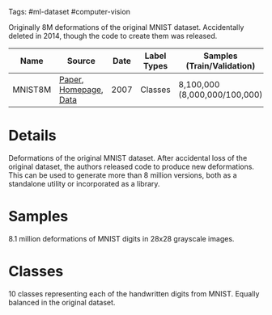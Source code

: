 Tags: #ml-dataset #computer-vision 

Originally 8M deformations of the original MNIST dataset.  Accidentally deleted in 2014, though the code to create them was released.

| Name |Source | Date | Label Types | Samples (Train/Validation) | Classes | Commercial Use? |
| --- | --- | --- | --- | --- | --- | --- |
| MNIST8M | [Paper](https://leon.bottou.org/papers/loosli-canu-bottou-2006), [Homepage](https://leon.bottou.org/projects/infimnist), [Data](https://leon.bottou.org/_media/projects/infimnist.tar.gz) | 2007 | Classes | 8,100,000 (8,000,000/100,000) | 10 | ? |

# Details
Deformations of the original MNIST dataset.  After accidental loss of the original dataset, the authors released code to produce new deformations.  This can be used to generate more than 8 million versions, both as a standalone utility or incorporated as a library.

# Samples
8.1 million deformations of MNIST digits in 28x28 grayscale images.

# Classes
10 classes representing each of the handwritten digits from MNIST.  Equally balanced in the original dataset.